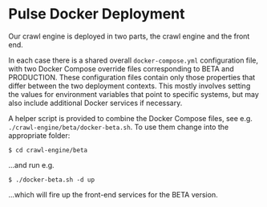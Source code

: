 Pulse Docker Deployment
=======================

Our crawl engine is deployed in two parts, the crawl engine and the front end.

In each case there is a shared overall `docker-compose.yml` configuration file, with two Docker Compose override files corresponding to BETA and PRODUCTION. These configuration files contain only those properties that differ between the two deployment contexts. This mostly involves setting the values for environment variables that point to specific systems, but may also include additional Docker services if necessary.

A helper script is provided to combine the Docker Compose files, see e.g. `./crawl-engine/beta/docker-beta.sh`. To use them change into the appropriate folder:

    $ cd crawl-engine/beta

...and run e.g.

    $ ./docker-beta.sh -d up

...which will fire up the front-end services for the BETA version.

